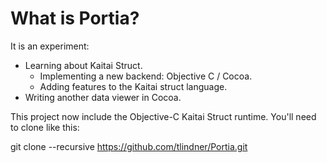 
# What is Portia?


It is an experiment:

* Learning about Kaitai Struct.
    * Implementing a new backend: Objective C / Cocoa.
    * Adding features to the Kaitai struct language.
* Writing another data viewer in Cocoa.

This project now include the Objective-C Kaitai Struct runtime. You'll need to clone like this:

git clone --recursive https://github.com/tlindner/Portia.git

